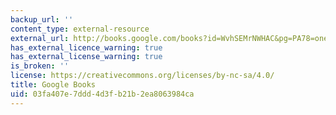 ```yaml
---
backup_url: ''
content_type: external-resource
external_url: http://books.google.com/books?id=WvhSEMrNWHAC&pg=PA78=onepage
has_external_licence_warning: true
has_external_license_warning: true
is_broken: ''
license: https://creativecommons.org/licenses/by-nc-sa/4.0/
title: Google Books
uid: 03fa407e-7ddd-4d3f-b21b-2ea8063984ca
---
```

